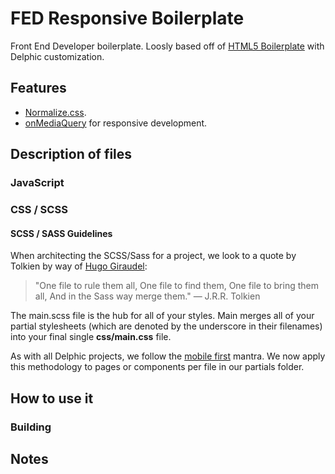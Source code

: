 FED Responsive Boilerplate
===============

Front End Developer boilerplate. Loosly based off of [HTML5 Boilerplate](https://github.com/h5bp/html5-boilerplate) with Delphic customization.

## Features

* [Normalize.css](https://github.com/necolas/normalize.css).
* [onMediaQuery](https://github.com/JoshBarr/on-media-query) for responsive development.

## Description of files

### JavaScript


### CSS / SCSS


#### SCSS / SASS Guidelines

When architecting the SCSS/Sass for a project, we look to a quote by Tolkien by way of [Hugo Giraudel](http://sass-guidelin.es/):

> "One file to rule them all,
> One file to find them,
> One file to bring them all,
> And in the Sass way merge them."
> — J.R.R. Tolkien

The main.scss file is the hub for all of your styles. Main merges all of your partial stylesheets (which are denoted by the underscore in their filenames) into your final single __css/main.css__ file.

As with all Delphic projects, we follow the [mobile first](http://www.html5rocks.com/en/mobile/responsivedesign/) mantra. We now apply this methodology to pages or components per file in our partials folder.

## How to use it


### Building


## Notes
